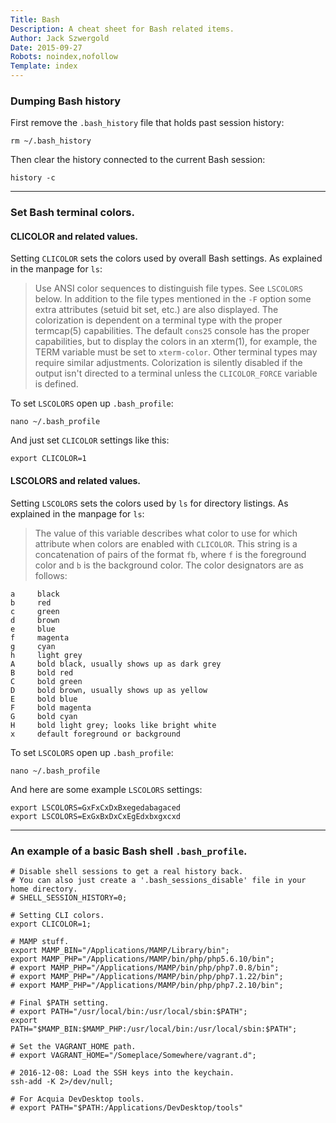 ```yaml
---
Title: Bash
Description: A cheat sheet for Bash related items.
Author: Jack Szwergold
Date: 2015-09-27
Robots: noindex,nofollow
Template: index
---
```


### Dumping Bash history

First remove the `.bash_history` file that holds past session history:

    rm ~/.bash_history

Then clear the history connected to the current Bash session:

    history -c

***

### Set Bash terminal colors.

#### CLICOLOR and related values.

Setting `CLICOLOR` sets the colors used by overall Bash settings. As explained in the manpage for `ls`:

> Use ANSI color sequences to distinguish file types. See `LSCOLORS` below. In addition to the file types mentioned in the `-F` option some extra attributes (setuid bit set, etc.) are also displayed. The colorization is dependent on a terminal type with the proper termcap(5) capabilities. The default `cons25` console has the proper capabilities, but to display the colors in an xterm(1), for example, the TERM variable must be set to `xterm-color`. Other terminal types may require similar adjustments. Colorization is silently disabled if the output isn't directed to a terminal unless the `CLICOLOR_FORCE` variable is defined.

To set `LSCOLORS` open up `.bash_profile`:

    nano ~/.bash_profile

And just set `CLICOLOR` settings like this:

    export CLICOLOR=1

#### LSCOLORS and related values.

Setting `LSCOLORS` sets the colors used by `ls` for directory listings. As explained in the manpage for `ls`:

> The value of this variable describes what color to use for which attribute when colors are enabled with `CLICOLOR`. This string is a concatenation of pairs of the format `fb`, where `f` is the foreground color and `b` is the background color. The color designators are as follows:

    a     black
    b     red
    c     green
    d     brown
    e     blue
    f     magenta
    g     cyan
    h     light grey
    A     bold black, usually shows up as dark grey
    B     bold red
    C     bold green
    D     bold brown, usually shows up as yellow
    E     bold blue
    F     bold magenta
    G     bold cyan
    H     bold light grey; looks like bright white
    x     default foreground or background

To set `LSCOLORS` open up `.bash_profile`:

    nano ~/.bash_profile

And here are some example `LSCOLORS` settings:

    export LSCOLORS=GxFxCxDxBxegedabagaced
    export LSCOLORS=ExGxBxDxCxEgEdxbxgxcxd

***

### An example of a basic Bash shell `.bash_profile`.

    # Disable shell sessions to get a real history back.
    # You can also just create a '.bash_sessions_disable' file in your home directory.
    # SHELL_SESSION_HISTORY=0;

    # Setting CLI colors.
    export CLICOLOR=1;

    # MAMP stuff.
    export MAMP_BIN="/Applications/MAMP/Library/bin";
    export MAMP_PHP="/Applications/MAMP/bin/php/php5.6.10/bin";
    # export MAMP_PHP="/Applications/MAMP/bin/php/php7.0.8/bin";
    # export MAMP_PHP="/Applications/MAMP/bin/php/php7.1.22/bin";
    # export MAMP_PHP="/Applications/MAMP/bin/php/php7.2.10/bin";

    # Final $PATH setting.
    # export PATH="/usr/local/bin:/usr/local/sbin:$PATH";
    export PATH="$MAMP_BIN:$MAMP_PHP:/usr/local/bin:/usr/local/sbin:$PATH";

    # Set the VAGRANT_HOME path.
    # export VAGRANT_HOME="/Someplace/Somewhere/vagrant.d";

    # 2016-12-08: Load the SSH keys into the keychain.
    ssh-add -K 2>/dev/null;

    # For Acquia DevDesktop tools.
    # export PATH="$PATH:/Applications/DevDesktop/tools"
